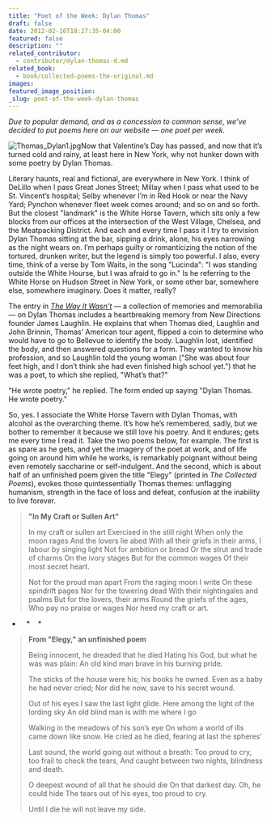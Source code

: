 ```yaml
---
title: "Poet of the Week: Dylan Thomas"
draft: false
date: 2012-02-16T18:27:35-04:00
featured: false
description: ""
related_contributor:
  - contributor/dylan-thomas-d.md
related_book:
  - book/collected-poems-the-original.md
images:
featured_image_position: 
_slug: poet-of-the-week-dylan-thomas
---
```


_Due to popular demand, and as a concession to common sense, we’ve decided to put poems here on our website — one poet per week._

![Thomas_Dylan1.jpg](http://ndbooks.com/images/authors/Thomas_Dylan1.jpg)Now that Valentine’s Day has passed, and now that it’s turned cold and rainy, at least here in New York, why not hunker down with some poetry by Dylan Thomas. 

Literary haunts, real and fictional, are everywhere in New York. I think of DeLillo when I pass Great Jones Street; Millay when I pass what used to be St. Vincent’s hospital; Selby whenever I’m in Red Hook or near the Navy Yard; Pynchon whenever fleet week comes around; and so on and so forth. But the closest "landmark" is the White Horse Tavern, which sits only a few blocks from our offices at the intersection of the West Village, Chelsea, and the Meatpacking District. And each and every time I pass it I try to envision Dylan Thomas sitting at the bar, sipping a drink, alone, his eyes narrowing as the night wears on. I’m perhaps guilty or romanticizing the notion of the tortured, drunken writer, but the legend is simply too powerful. I also, every time, think of a verse by Tom Waits, in the song "Lucinda": "I was standing outside the White Hourse, but I was afraid to go in." Is he referring to the White Horse on Hudson Street in New York, or some other bar, somewhere else, somewhere imaginary. Does it matter, really?  

The entry in _[The Way It Wasn’t](http://ndbooks.com/book/the-way-it-wasnt) —_ a collection of memories and memorabilia — on Dylan Thomas includes a heartbreaking memory from New Directions founder James Laughlin. He explains that when Thomas died, Laughlin and John Brinnin, Thomas’ American tour agent, flipped a coin to determine who would have to go to Bellevue to identify the body. Laughlin lost, identified the body, and then answered questions for a form. They wanted to know his profession, and so Laughlin told the young woman ("She was about four feet high, and I don’t think she had even finished high school yet.") that he was a poet, to which she replied, "What’s that?" 

"He wrote poetry," he replied. The form ended up saying "Dylan Thomas. He wrote poetry."

So, yes. I associate the White Horse Tavern with Dylan Thomas, with alcohol as the overarching theme. It’s how he’s remembered, sadly, but we bother to remember it because we still love his poetry. And it endures; gets me every time I read it. Take the two poems below, for example. The first is as spare as he gets, and yet the imagery of the poet at work, and of life going on around him while he works, is remarkably poignant without being even remotely saccharine or self-indulgent. And the second, which is about half of an unfinished poem given the title "Elegy" (printed in _The Collected Poems_), evokes those quintessentially Thomas themes: unflagging humanism, strength in the face of loss and defeat, confusion at the inability to live forever.

> **"In My Craft or Sullen Art"**
> 
> In my craft or sullen art
> Exercised in the still night
> When only the moon rages
> And the lovers lie abed
> With all their griefs in their arms,
> I labour by singing light
> Not for ambition or bread
> Or the strut and trade of charms
> On the ivory stages
> But for the common wages
> Of their most secret heart.
> 
> Not for the proud man apart
> From the raging moon I write
> On these spindrift pages
> Nor for the towering dead
> With their nightingales and psalms
> But for the lovers, their arms
> Round the griefs of the ages,
> Who pay no praise or wages
> Nor heed my craft or art.

*    *    *

> **From "Elegy," an unfinished poem**
> 
> Being innocent, he dreaded that he died
> Hating his God, but what he was was plain:
> An old kind man brave in his burning pride.
> 
> The sticks of the house were his; his books he owned.
> Even as a baby he had never cried;
> Nor did he now, save to his secret wound.
> 
> Out of his eyes I saw the last light glide.
> Here among the light of the lording sky
> An old blind man is with me where I go
> 
> Walking in the meadows of his son’s eye
> On whom a world of ills came down like snow.
> He cried as he died, fearing at last the spheres’
> 
> Last sound, the world going out without a breath:
> Too proud to cry, too frail to check the tears,
> And caught between two nights, blindness and death.
> 
> O deepest wound of all that he should die
> On that darkest day. Oh, he could hide
> The tears out of his eyes, too proud to cry.
> 
> Until I die he will not leave my side.

